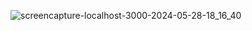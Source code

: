 ![screencapture-localhost-3000-2024-05-28-18_16_40](https://github.com/boopathi1997/navbar/assets/163508354/71fa1bc6-7151-4a47-b1b6-5de3d6d2b0e7)
